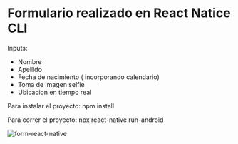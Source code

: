 # Formulario realizado en React Natice CLI

Inputs:
* Nombre
* Apellido
* Fecha de nacimiento ( incorporando calendario)
* Toma de imagen selfie
* Ubicacion en tiempo real


Para instalar el proyecto: npm install

Para correr el proyecto: npx react-native run-android


<img align="center" alt="form-react-native" src="https://i.picasion.com/pic91/59421bb9fcf1d5cb1613346497f42449.gif"/>
